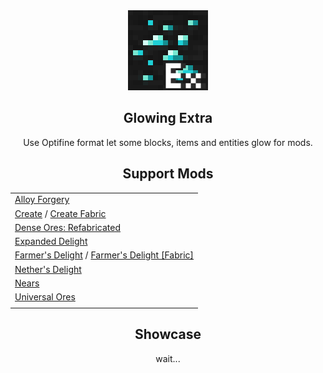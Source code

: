 <div align=center>
  <img src="./pack.png" width="128">
  <h2>Glowing Extra</h2>
  Use Optifine format let some blocks, items and entities glow for mods.

## Support Mods
|     |
| --- |
| [Alloy Forgery](https://modrinth.com/mod/alloy-forgery) |
| [Create](https://modrinth.com/mod/create) / [Create Fabric](https://modrinth.com/mod/create-fabric) |
| [Dense Ores: Refabricated](https://modrinth.com/mod/dense-ores-refabricated) |
| [Expanded Delight](https://modrinth.com/mod/expanded-delight) |
| [Farmer's Delight](https://modrinth.com/mod/farmers-delight) / [Farmer's Delight [Fabric]](https://modrinth.com/mod/farmers-delight-fabric)|
| [Nether's Delight](https://www.curseforge.com/minecraft/mc-mods/nethers-delight) |
| [Nears](https://modrinth.com/mod/nears) |
| [Universal Ores](https://modrinth.com/mod/universal_ores) |
|     |
  <h2>Showcase</h2>
  wait...
</div>
